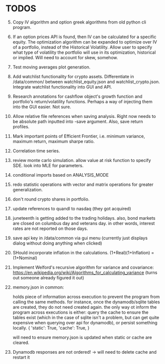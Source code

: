 # TODOS

5. Copy IV algorithm and option greek algorithms from old python cli program. 

16. If an option prices API is found, then IV can be calculated for a specific equity. The optimization algorithm can be expanded to optimize over IV of a portfolio, instead of the Historical Volatility. Allow user to specify what type of volatility the portfolio will use in its optimization, historical or implied. Will need to account for skew, somehow. 

17. Test moving averages plot generation.

21. Add watchlist functionality for crypto assets. Differentiate in /data/common/ between watchlist_equity.json and watchlist_crypto.json. Integrate watchlist functionality into GUI and API. 

23. Research annotations for cashflow object's growth function and portfolio's return/volatility functions. Perhaps a way of injecting them into the GUI easier. Not sure.

31. Allow relative file references when saving analysis. Right now needs to be absolute path inputted into -save argument. Also, save return profiles. 

34. Mark important points of Efficient Frontier, i.e. minimum variance, maximum return, maximum sharpe ratio.

35. Correlation time series.

42. review monte carlo simulation. allow value at risk function to specify SDE. look into MLE for parameters.

44. conditional imports based on ANALYSIS_MODE

46. redo statistic operations with vector and matrix operations for greater generalization.

51. don't round crypto shares in portfolio.

52. update references to quandl to nasdaq (they got acquired)

54. juneteenth is getting added to the trading holidays. also, bond markets are closed on columbus day and veterans day. in other words, interest rates are not reported on those days.

56. save api key in /data/common via gui menu (currently just displays dialog without doing anything when clicked)

57. SHould incorporate inflation in the calculations. (1+Real)(1+Inflation) = (1+Nominal)

58. Implement Welford's recursive algorithm for variance and covariance: https://en.wikipedia.org/wiki/Algorithms_for_calculating_variance (turns out someone already figured it out)

59. memory.json in common:

    holds piece of information across execution to prevent the program from calling the same methods. for instance, once the dynamodb/sqlite tables are created, they do not need created again. the only way ot inform the program across executions is either: query the cache to ensure the tables exist (which in the case of sqlite isn't a problem, but can get quite expensive when querying over api for dynamodb), or persist something locally.
    {
        'static': True,
        'cache': True,
    }

    will need to ensure memory.json is updated when static or cache are cleared.

60. Dynamodb responses are not ordered!
    -> will need to delete cache and restart it